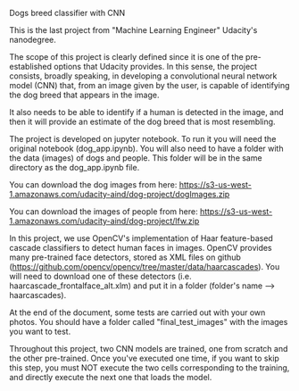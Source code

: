 Dogs breed classifier with CNN

This is the last project from "Machine Learning Engineer" Udacity's nanodegree.

The scope of this project is clearly defined since it is one of the pre-established options that Udacity provides. In this sense, the project consists, broadly speaking, in developing a convolutional neural network model (CNN) that, from an image given by the user, is capable of identifying the dog breed that appears in the image.

It also needs to be able to identify if a human is detected in the image, and then it will provide an estimate of the dog breed that is most resembling.

The project is developed on jupyter notebook. To run it you will need the original notebook (dog_app.ipynb). You will also need to have a folder with the data (images) of dogs and people. This folder will be in the same directory as the dog_app.ipynb file.

You can download the dog images from here: https://s3-us-west-1.amazonaws.com/udacity-aind/dog-project/dogImages.zip

You can download the images of people from here: https://s3-us-west-1.amazonaws.com/udacity-aind/dog-project/lfw.zip

In this project, we use OpenCV's implementation of Haar feature-based cascade classifiers to detect human faces in images. OpenCV provides many pre-trained face detectors, stored as XML files on github (https://github.com/opencv/opencv/tree/master/data/haarcascades). You will need to download one of these detectors (i.e. haarcascade_frontalface_alt.xlm) and put it in a folder (folder's name --> haarcascades).

At the end of the document, some tests are carried out with your own photos. You should have a folder called "final_test_images" with the images you want to test.

Throughout this project, two CNN models are trained, one from scratch and the other pre-trained. Once you've executed one time, if you want to skip this step, you must NOT execute the two cells corresponding to the training, and directly execute the next one that loads the model.

